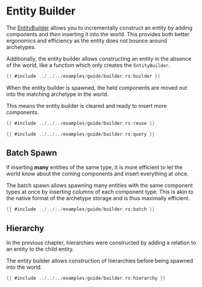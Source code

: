 # Entity Builder

The [EntityBuilder](https://docs.rs/flax/latest/flax/struct.EntityBuilder)
allows you to incrementally construct an entity by adding components and *then*
inserting it into the world. This provides both better ergonomics and efficiency
as the entity does not bounce around archetypes.

Additionally, the entity builder allows constructing an entity in the absence of
the world, like a function which only creates the `EntityBuilder`.

```rust
{{ #include ../../../examples/guide/builder.rs:builder }}
```

When the entity builder is spawned, the held components are moved out into the
matching archetype in the world.

This means the entity builder is cleared and ready to insert more components.

```rust
{{ #include ../../../examples/guide/builder.rs:reuse }}
```

```rust
{{ #include ../../../examples/guide/builder.rs:query }}
```

## Batch Spawn

If inserting **many** entities of the same type, it is more efficient to let the world know about
the coming components and insert everything at once.

The batch spawn allows spawning many entities with the same component types at
once by inserting columns of each component type. This is akin to the native
format of the archetype storage and is thus maximally efficient.

```rust
{{ #include ../../../examples/guide/builder.rs:batch }}
```

## Hierarchy

In the previous chapter, hierarchies were constructed by adding a relation to an
entity to the child entity.

The entity builder allows construction of hierarchies before being spawned into
the world.

```rust
{{ #include ../../../examples/guide/builder.rs:hierarchy }}
```
